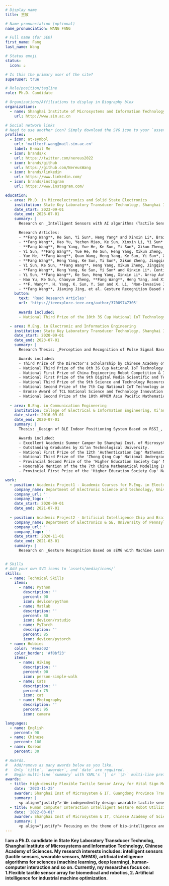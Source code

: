 ```yaml
---
# Display name
title: 王放

# Name pronunciation (optional)
name_pronunciation: WANG FANG

# Full name (for SEO)
first_name: Fang
last_name: Wang

# Status emoji
status:
  icon: ☕️

# Is this the primary user of the site?
superuser: true

# Role/position/tagline
role: Ph.D. Candidate

# Organizations/Affiliations to display in Biography blox
organizations:
  - name: Shanghai Institute of Microsystems and Information Technology, Chinese Academy of Sciences
    url: http://www.sim.ac.cn

# Social network links
# Need to use another icon? Simply download the SVG icon to your `assets/media/icons/` folder.
profiles:
  - icon: at-symbol
    url: 'mailto:f.wang@mail.sim.ac.cn'
    label: E-mail Me
  - icon: brands/x
    url: https://twitter.com/nereus2022
  - icon: brands/github
    url: https://github.com/NereusWang
  - icon: brands/linkedin
    url: https://www.linkedin.com/
  - icon: brands/instagram
    url: https://www.instagram.com/

education:
  - area: Ph.D. in Microelectronics and Solid State Electronics
    institution: State Key Laboratory Transducer Technology, Shanghai Inst of Microsystems & IT, Chinese Academy of Sciences
    date_start: 2023-09-01
    date_end: 2026-07-01
    summary: |
      Research on _Intelligent Sensors with AI algorithms (Tactile Sensor Array, Machine Learning, Deep Learning)_. Supervised by [Prof H.Yang](https://people.ucas.edu.cn/~0004665). Currently, I have presented 10 research articles in IEEE MEMS, TRANSDUCERS, IEEE EMBC and so on.

      Research Articles:
      - **Fang Wang**, Ke Sun, Yi Sun*, Heng Yang* and Xinxin Li*, Braille Tactile-to-Auditory Conversion System Based on Self-Learning Flexible Tactile Sensor Array with Attention-Mechanism Model, _**IEEE Sensors Journal**, doi: 10.1109/JSEN.2024.3462418._.
      - **Fang Wang**, Hao Yu, Yechen Miao, Ke Sun, Xinxin Li, Yi Sun* and Heng Yang*, AI-Driven Parameters Optimization of Smooth Vertical Sidewall Trench in DRIE Process Based on Neural Network, _Proceedings of the IEEE 2024 Prognostics and System Health Management Conference (PHM-2024 Beijing), Beijing, China, 2024._
      - **Fang Wang**, Heng Yang, Yue He, Ke Sun, Yi Sun*, Xikun Zheng, Jingqing Hu, and Xinxin Li*, An Instant Tumor Detection Method for Ex-Vivo Tissue Palpation Utilizing Self-Learning High-Density Flexible Tactile Sensor Array Based on Attention Mechanism Neural Network, _The 46th Annual International Conference of the IEEE Engineering in Medicine and Biology Society (IEEE EMBC 2024)_.
      - Yi Sun, **Fang Wang**, Yue He, Ke Sun, Heng Yang, Xikun Zheng, Jingqing Hu, and Xinxin Li*, An Arterial Pulse Signal Acquiring Wristwatch with Flexible Tactile Sensing Dense-Array, _The 46th Annual International Conference of the IEEE Engineering in Medicine and Biology Society (IEEE EMBC 2024)_.
      - Yue He, **Fang Wang**, Quan Wang, Heng Yang, Ke Sun, Yi Sun*, Xikun Zheng, Jingqing Hu, and Xinxin Li*, Investigation of vascular morphology prediction based on high dimensional pulse acquisition system and finite element methods, _The 46th Annual International Conference of the IEEE Engineering in Medicine and Biology Society (IEEE EMBC 2024)_.
      - **Fang Wang**, Heng Yang, Ke Sun, Yi Sun*, Xikun Zheng, Jingqing Hu, and Xinxin Li*, An Instant Phonic Braille Recognition System Based on High-density Flexible Tactile Sensor Array, _The 37th International Conference on Micro Electro Mechanical Systems (IEEE MEMS 2024)_. Poster Presentation.
      - Yi Sun, Ke Sun, **Fang Wang**, Heng Yang, Xikun Zheng, Jingqing Hu, and Xinxin Li*, An Arterial Stiffness Measuring Wristwatch with Flexible Tactile Sensing Dense-array, _The 37th International Conference on Micro Electro Mechanical Systems (IEEE MEMS 2024)_. **Oral Presentation**.
      - **Fang Wang**, Heng Yang, Ke Sun, Yi Sun* and Xinxin Li*. Continuous Cuffless Monitoring of Arterial Blood Pressure Based on High-density Flexible Sensor Array, _The 22nd International Conference on Solid-State Sensors, Actuators and Microsystems (Transducers 2023)_. **Oral Presentation**.
      - Yi Sun, **Fang Wang**, Ke Sun, Heng Yang, Xinxin Li*. Array Automatic Vascular Localization with a Flexible Tactile Sensing Dense-array, Transducers - _The 22nd International Conference on Solid-State Sensors, Actuators and Microsystems (Transducers 2023)_. Poster Presentation.
      - Hao Yu, Ke Sun, Chaoyue Zheng, **Fang Wang**, Heng Yang, and Xinxin Li*. Stress Induced Gap Closing Electrodes for Silicon Resonators Enabling Low Bias Voltage and Equivalent Resistance. _The 22nd International Conference on Solid-State Sensors, Actuators and Microsystems (Transducers 2023)_. Poster Presentation.
      - **F. Wang**, H. Yang, K. Sun, Y. Sun and X. Li, "Non-Invasive Instant Measurement of Arterial Stiffness Based on High-Density Flexible Sensor Array," _2023 IEEE 36th International Conference on Micro Electro Mechanical Systems (IEEE MEMS 2023)_. Poster Presentation.
      - **Fang Wang**, Jianing Jing, et al. Gesture Recognition Based on sEMG and Support Vector Machine, _2021 IEEE International Conference on Robotics, Automation and Artificial Intelligence (RAAI 2021)_.
    button:
      text: 'Read Research Articles'
      url: 'https://ieeexplore.ieee.org/author/37089747305'
      
      Awards included:
      - National Third Prize of the 10th 3S Cup National IoT Technology and Application Competition by China Institute of Communications (CIC).

  - area: M.Eng. in Electronic and Information Engineering
    institution: State Key Laboratory Transducer Technology, Shanghai Inst of Microsystems & IT, Chinese Academy of Sciences
    date_start: 2020-09-01
    date_end: 2023-07-01
    summary: |
      Research Thesis: _Perception and Recognition of Pulse Signal Based on High-density Flexible Sensor Array_. GPA: 3.85/4.0

      Awards included:
      - Third Prize of the Director's Scholarship by Chinese Academy of Sciences in 2023.
      - National Third Prize of the 8th 3S Cup National IoT Technology and Application Competition by Chinese Institute of Electronics (CIE) & China Institute of Communications (CIC).
      - National First Prize of China Engineering Robot Competition & International Open by Chinese Association for Artificial Intelligence (CAAI).
      - National First Prize of the 9th Digital Media Scientific and Technological Work Competition by Ministry of Science and Technology of the People´s Republic of China.
      - National Third Prize of the 9th Science and Technology Resource Sharing Service Innovation Competition by CAAI.
      - National Second Prize of the 7th Cup National IoT Technology and Application Competition by CIE & CIC.
      - Bronze Award of TCL National Science and Technology Innovation Competition by TCL Technology Group Corporation.
      - National Second Prize of the 10th APMCM Asia Pacific Mathematical Modeling Competition by Beijing Society of Image and Graphics.
 
  - area: B.Eng. in Communication Engineering
    institution: College of Electrical & Information Engineering, Xi’an Technological University
    date_start: 2016-09-01
    date_end: 2020-07-01
    summary: |
      Thesis: _Design of BLE Indoor Positioning System Based on RSSI_, Excellent Graduation Thesis. GPA: 3.16/4.0

      Awards included:
      - Excellent Academic Summer Camper by Shanghai Inst. of Microsystem & IT, Chinese Academy of Sciences.
      - Outstanding Graduates by Xi’an Technological University.
      - National First Prize of the 12th 'Authentication Cup' Mathematical Modeling Network Challenge.
      - National Third Prize of the 'Zhong Qing Cup' National Undergraduate Mathematical Modeling Competition.
      - Provincial Second Prize of the 'Higher Education Society Cup' National College Mathematical Modeling Competition.
      - Honorable Mention of the the 7th China Mathematical Modeling International Competition.
      - Provincial First Prize of the 'Higher Education Society Cup' National College Mathematical Modeling Competition.

work:
  - position: Academic Project1 - Academic Courses for M.Eng. in Electronic and Information Engineering
    company_name: Department of Electronic Science and technology, University of Science and Technology of China (USTC), China
    company_url: ''
    company_logo: ''
    date_start: 2020-09-01
    date_end: 2021-07-01
      
  - position: Academic Project2 - Artificial Intelligence Chip and Brain Computer Interface Project
    company_name: Department of Electronics & SE, University of Pennsylvania (UPenn), United States of America
    company_url: ''
    company_logo: ''
    date_start: 2020-11-01
    date_end: 2021-03-01
    summary: |
      Research on _Gesture Recognition Based on sEMG with Machine Learning Algorithms_. Supervised by [Prof Jan Van der Spiegel](https://www.seas.upenn.edu/~jan/).


# Skills
# Add your own SVG icons to `assets/media/icons/`
skills:
  - name: Technical Skills
    items:
      - name: Python
        description: ''
        percent: 90
        icon: devicon/python
      - name: Matlab
        description: ''
        percent: 80
        icon: devicon/rstudio
      - name: PyTorch
        description: ''
        percent: 85
        icon: devicon/pytorch
  - name: Hobbies
    color: '#eeac02'
    color_border: '#f0bf23'
    items:
      - name: Hiking
        description: ''
        percent: 90
        icon: person-simple-walk
      - name: Cats
        description: ''
        percent: 75
        icon: cat
      - name: Photography
        description: ''
        percent: 95
        icon: camera

languages:
  - name: English
    percent: 90
  - name: Chinese
    percent: 100
  - name: Korean
    percent: 30

# Awards.
#   Add/remove as many awards below as you like.
#   Only `title`, `awarder`, and `date` are required.
#   Begin multi-line `summary` with YAML's `|` or `|2-` multi-line prefix and indent 2 spaces below.
awards:
  - title: High-density Flexible Tactile Sensor Array for Vital Sign Monitoring Utilizing Deep Learning Model
    date: '2023-11-25'
    awarder: Shanghai Inst of Microsystem & IT, Guangdong Province Traditional Chinese Medical Hospital
    summary: |
      <p align="justify"> We independently design wearable tactile sensor array which can collect human radial artery pulse signals (timing-series tactile surface data in humans) and conduct in-depth fusion research with the pulse in medicine through MEMS chip technology. Due to the tactile data are the differential pressure signals generated by Wheatstone Bridge, I can make in-depth research on tactile sensor and bio-sensor data processing using machine learning and interpretable deep learning algorithm models. I delineate the tactile signals of arteries with varying stiffness using a dense sensor array, and analyze the factors affecting human tactility of stiffness and softness at fingertip with a deep learning model. Furthermore, we report an innovative and non-invasive method of arterial stiffness measurement and work accepted by IEEE MEMS 2023, which is the international top level conference in the field of sensor. </p>
  - title: Human Computer Interaction Intelligent Gesture Robot Utilizing Graph Convolutional Neural Network
    date: '2022-03-01'
    awarder: Shanghai Inst of Microsystem & IT, Chinese Academy of Sciences
    summary: |
      <p align="justify"> Focusing on the theme of bio-intelligence and artificial intelligence synergy,I have independently designed an Attention Mechanism Graph Adversarial Neural Network Model, integrating contact wearable devices, non-contact tactile sensing devices with artificial intelligence and human-computer interaction technology and controlled the movement of the robot through different gestures and human posture. The combination of mobile robots is designed to jointly complete the gesture trauma rehabilitation application of human-computer interaction smart medical treatment. </p>
---
```


**I am a Ph.D. candidate in State Key Laboratory Transducer Technolog, Shanghai Institute of Microsystems and Information Technology, Chinese Academy of Sciences. My research interests includes: intelligent sensors (tactile sensors, wearable sensors, MEMS), artificial intelligence algorithms for sciences (machine learning, deep learning), human-computer interaction and so on. Currently, my researches focus on: 1.Flexible tactile sensor array for biomedical and robotics, 2. Artificial intelligence for industrial machine optimization.**
